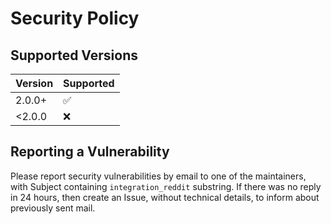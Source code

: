 # Security Policy

## Supported Versions


| Version | Supported          |
|---------|--------------------|
| 2.0.0+  | :white_check_mark: |
| <2.0.0  | :x:                |


## Reporting a Vulnerability

Please report security vulnerabilities by email to one of the maintainers, with Subject containing `integration_reddit` substring.
If there was no reply in 24 hours, then create an Issue, without technical details, to inform about previously sent mail.
